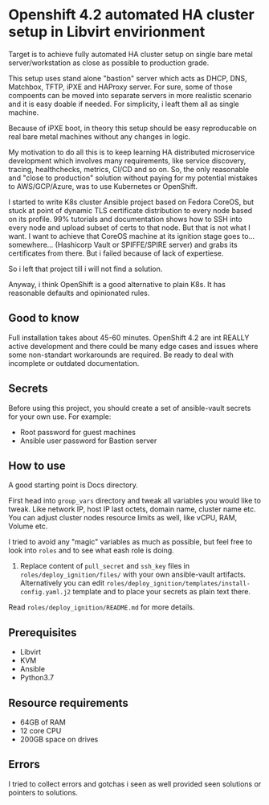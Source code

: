 # Openshift 4.2 automated HA cluster setup in Libvirt envirionment

Target is to achieve fully automated HA cluster setup on single bare metal server/workstation as close as possible to production grade.

This setup uses stand alone "bastion" server which acts as DHCP, DNS, Matchbox, TFTP, iPXE and HAProxy server. For sure, some of those compoents can be moved into separate servers in more realistic scenario and it is easy doable if needed. For simplicity, i leaft them all as single machine.

Because of iPXE boot, in theory this setup should be easy reproducable on real bare metal machines without any changes in logic.

My motivation to do all this is to keep learning HA distributed microservice development which involves many requirements, like service discovery, tracing, healthchecks, metrics, CI/CD and so on.
So, the only reasonable and "close to production" solution without paying for my potential mistakes to AWS/GCP/Azure, was to use Kubernetes or OpenShift.

I started to write K8s cluster Ansible project based on Fedora CoreOS, but stuck at point of dynamic TLS certificate distribution to every node based on its profile. 99% tutorials and documentation shows how to SSH into every node and upload subset of certs to that node. But that is not what I want. I want to achieve that CoreOS machine at its ignition stage goes to... somewhere... (Hashicorp Vault or SPIFFE/SPIRE server) and grabs its certificates from there. But i failed because of lack of expertiese.

So i left that project till i will not find a solution.

Anyway, i think OpenShift is a good alternative to plain K8s. It has reasonable defaults and opinionated rules. 


## Good to know

Full installation takes about 45-60 minutes.
OpenShift 4.2 are int REALLY active development and there could be many edge cases and issues where some non-standart workarounds are required.
Be ready to deal with incomplete or outdated documentation.

## Secrets

Before using this project, you should create a set of ansible-vault secrets for your own use.
For example:
- Root password for guest machines
- Ansible user password for Bastion server

## How to use

A good starting point is Docs directory.

First head into `group_vars` directory and tweak all variables you would like to tweak. Like network IP, host IP last octets, domain name, cluster name etc.
You can adjust cluster nodes resource limits as well, like vCPU, RAM, Volume etc.

I tried to avoid any "magic" variables as much as possible, but feel free to look into `roles` and to see what eash role is doing.

1) Replace content of `pull_secret` and `ssh_key` files in `roles/deploy_ignition/files/` with your own ansible-vault artifacts.
Alternatively you can edit `roles/deploy_ignition/templates/install-config.yaml.j2` template and to place your secrets as plain text there.

Read `roles/deploy_ignition/README.md` for more details.

## Prerequisites

- Libvirt
- KVM
- Ansible
- Python3.7

## Resource requirements

 - 64GB of RAM
 - 12 core CPU
 - 200GB space on drives

## Errors

I tried to collect errors and gotchas i seen as well provided seen solutions or pointers to solutions.